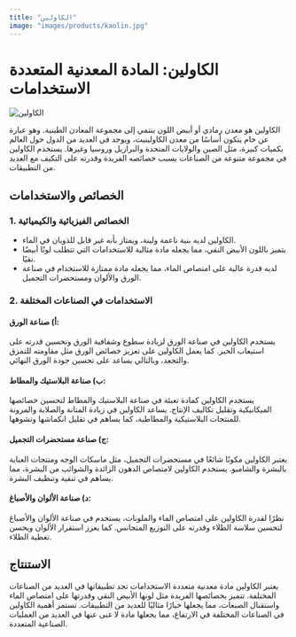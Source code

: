 ```yaml
---
title: "الكاولين"
image: "images/products/kaolin.jpg"
---
```


# الكاولين: المادة المعدنية المتعددة الاستخدامات

![الكاولين](/images/products/kaolin.jpg)

الكاولين هو معدن رمادي أو أبيض اللون ينتمي إلى مجموعة المعادن الطينية. وهو عبارة عن خام يتكون أساسًا من معدن الكاولينيت، ويوجد في العديد من الدول حول العالم بكميات كبيرة، مثل الصين والولايات المتحدة والبرازيل وروسيا وغيرها. يستخدم الكاولين في مجموعة متنوعة من الصناعات بسبب خصائصه الفريدة وقدرته على التكيف مع العديد من التطبيقات.

## الخصائص والاستخدامات

### 1. الخصائص الفيزيائية والكيميائية

- الكاولين لديه بنية ناعمة ولينة، ويمتاز بأنه غير قابل للذوبان في الماء.
- يتميز باللون الأبيض النقي، مما يجعله مادة مثالية للاستخدامات التي تتطلب لونًا أبيضًا نقيًا.
- لديه قدرة عالية على امتصاص الماء، مما يجعله مادة ممتازة للاستخدام في صناعة الورق والألوان ومستحضرات التجميل.

### 2. الاستخدامات في الصناعات المختلفة

#### أ) صناعة الورق:

يستخدم الكاولين في صناعة الورق لزيادة سطوع وشفافية الورق وتحسين قدرته على استيعاب الحبر. كما يعمل الكاولين على تعزيز خصائص الورق مثل مقاومته للتمزق والتجعد، وبالتالي يساعد على تحسين جودة الورق النهائي.

#### ب) صناعة البلاستيك والمطاط:

يستخدم الكاولين كمادة تعبئة في صناعة البلاستيك والمطاط لتحسين خصائصها الميكانيكية وتقليل تكاليف الإنتاج. يساعد الكاولين في زيادة المتانة والصلابة والمرونة للمنتجات البلاستيكية والمطاطية، كما يساهم في تقليل انكماشها وتشوهها.

#### ج) صناعة مستحضرات التجميل:

يعتبر الكاولين مكونًا شائعًا في مستحضرات التجميل، مثل ماسكات الوجه ومنتجات العناية بالبشرة والشامبو. يستخدم الكاولين لامتصاص الدهون الزائدة والشوائب من البشرة، مما يساهم في تنقية وتنظيف البشرة.

#### د) صناعة الألوان والأصباغ:

نظرًا لقدرة الكاولين على امتصاص الماء والملونات، يستخدم في صناعة الألوان والأصباغ لتحسين سلاسة الطلاء وقدرته على التوزيع المتجانس. كما يعزز استقرار الألوان ويحسن تغطية الطلاء.

## الاستنتاج

يعتبر الكاولين مادة معدنية متعددة الاستخدامات تجد تطبيقاتها في العديد من الصناعات المختلفة. تتميز بخصائصها الفريدة مثل لونها الأبيض النقي وقدرتها على امتصاص الماء واستقبال الصبغات، مما يجعلها خيارًا مثاليًا للعديد من التطبيقات. تستمر أهمية الكاولين في الصناعات المختلفة في الارتفاع، مما يجعلها مادة لا غنى عنها في العديد من العمليات الصناعية المتعددة.
